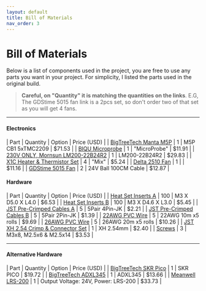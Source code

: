 ```yaml
---
layout: default
title: Bill of Materials
nav_order: 3
---
```


# Bill of Materials

Below is a list of components used in the project, you are free to use any parts you want in your project. For simplicity, I listed the parts used in the original build.

>**Careful, on "Quantity" it is matching the quantities on the links**. E.G, The GDStime 5015 fan link is a 2pcs set, so don't order two of that set as you will get 4 fans.

---

#### Electronics

| Part         | Quantity | Option | Price (USD) |
| [BigTreeTech Manta M5P](https://aliexpress.com/item/1005006016396189.html) | 1 | M5P CB1 5xTMC2209 | $71.53 | 
| [BIQU Microprobe](https://www.aliexpress.com/item/1005006301515270.html) | 1 | "MicroProbe" | $11.91 |
| [230V ONLY, Mornsun LM200-22B24R2](https://www.aliexpress.com/item/1005006869249569.html) | 1 | LM200-22B24R2 | $29.83 |
| [X1C Heater & Thermistor Set](https://www.aliexpress.com/item/1005005802494160.html) | 4 | "Mix" | $5.24 |
| [Delta 2510 Fan](https://west3d.com/products/delta-2510-5v-2-pin-wire-axial-fan-asb02505sha-ay6b) | 1 | | $11.16 |
| [GDStime 5015 Fan](https://www.aliexpress.com/item/32865977791.html) | 2 | 24V Ball 100CM Cable | $12.87 |

#### Hardware

| Part | Quantity | Option | Price (USD) |
| [Heat Set Inserts A](https://www.aliexpress.com/item/4000232858343.html) | 100 | M3 X D5.0 X L4.0 | $6.53 |
| [Heat Set Inserts B](https://www.aliexpress.com/item/4000232858343.html) | 100 | M3 X D4.6 X L3.0 | $5.45 |
| [JST Pre-Crimped Cables A](https://www.aliexpress.com/item/1005007107123815.html) | 5 | 5Pair 4Pin-JK | $2.21 |
| [JST Pre-Crimped Cables B](https://www.aliexpress.com/item/1005007107123815.html) | 5 | 5Pair 2Pin-JK | $1.39 |
| [22AWG PVC Wire](https://www.aliexpress.com/item/1005005450270866.html) | 5 | 22AWG 10m x5 rolls | $9.69 |
| [26AWG PVC Wire](https://www.aliexpress.com/item/1005005450270866.html) | 5 | 26AWG 20m x5 rolls | $10.26 |
| [JST XH 2.54 Crimp & Connector Set](https://www.aliexpress.com/item/1005006498660940.html) | 1 | XH 2.54mm | $2.40 |
| [Screws](https://www.aliexpress.com/item/32810852732.html) | 3 | M3x8, M2.5x6 & M2.5x14 | $3.53 |

---

#### Alternative Hardware

| Part | Quantity | Option | Price (USD) |
| [BigTreeTech SKR Pico](https://www.aliexpress.com/item/1005006007892049.html) | 1 | SKR PICO | $19.72 |
| [BigTreeTech ADXL345](https://www.aliexpress.com/item/1005004243190853.html) | 1 | ADXL345 | $13.66 |
| [Meanwell LRS-200](https://www.aliexpress.com/item/4000364274787.html) | 1 | Output Voltage: 24V, Power: LRS-200 | $33.73 |
